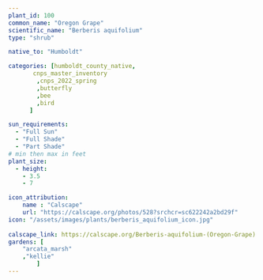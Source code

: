 ```yaml
---
plant_id: 100
common_name: "Oregon Grape"
scientific_name: "Berberis aquifolium"
type: "shrub"

native_to: "Humboldt"

categories: [humboldt_county_native,
       cnps_master_inventory
        ,cnps_2022_spring
        ,butterfly
        ,bee
        ,bird
      ]

sun_requirements:
  - "Full Sun"
  - "Full Shade"
  - "Part Shade"
# min then max in feet
plant_size:
  - height: 
    - 3.5
    - 7

icon_attribution: 
    name : "Calscape"
    url: "https://calscape.org/photos/528?srchcr=sc622242a2bd29f" 
icon: "/assets/images/plants/berberis_aquifolium_icon.jpg"
 
calscape_link: https://calscape.org/Berberis-aquifolium-(Oregon-Grape) 
gardens: [
    "arcata_marsh" 
    ,"kellie" 
        ]
---
```




